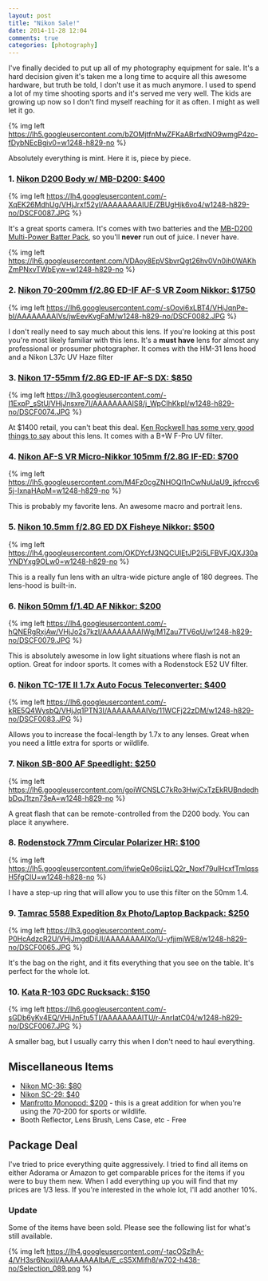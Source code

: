 ```yaml
---
layout: post
title: "Nikon Sale!"
date: 2014-11-28 12:04
comments: true
categories: [photography]
---
```


I've finally decided to put up all of my photography equipment for sale. It's a hard decision given it's taken me a long time to acquire all this awesome hardware, but truth be told, I don't use it as much anymore. I used to spend a lot of my time shooting sports and it's served me very well. The kids are growing up now so I don't find myself reaching for it as often. I might as well let it go.

{% img left https://lh5.googleusercontent.com/bZOMjtfnMwZFKaABrfxdNO9wmgP4zo-fDybNEcBgiv0=w1248-h829-no %}

Absolutely everything is mint. Here it is, piece by piece.

### 1. [Nikon D200 Body w/ MB-D200: $400](http://www.nikonusa.com/en/Nikon-Products/Product-Archive/dslr-cameras/D200.html)
{% img left https://lh4.googleusercontent.com/-XqEK26MdhUg/VHjJrxf52yI/AAAAAAAAIUE/ZBUgHjk6vo4/w1248-h829-no/DSCF0087.JPG %}

It's a great sports camera. It's comes with two batteries and the [MB-D200 Multi-Power Batter Pack](http://www.amazon.ca/Nikon-MB-D200-Multi-Power-Battery-Digital/dp/B000BY52O4), so you'll **never** run out of juice. I never have.

{% img left https://lh6.googleusercontent.com/VDAoy8EpVSbvrQgt26hv0Vn0ih0WAKhZmPNxvTWbEyw=w1248-h829-no %}

### 2. [Nikon 70-200mm f/2.8G ED-IF AF-S VR Zoom Nikkor: $1750](http://www.amazon.com/Nikon-70-200mm-Nikkor-Digital-Cameras/dp/B00009MDBQ)
{% img left https://lh6.googleusercontent.com/-sOovi6xLBT4/VHjJqnPe-bI/AAAAAAAAIVs/jwEevKvgFaM/w1248-h829-no/DSCF0082.JPG %}

I don't really need to say much about this lens. If you're looking at this post you're most likely familiar with this lens. It's a **must have** lens for almost any professional or prosumer photographer. It comes with the HM-31 lens hood and a Nikon L37c UV Haze filter

### 3. [Nikon 17-55mm f/2.8G ED-IF AF-S DX: $850](http://www.bhphotovideo.com/c/product/300490-USA/Nikon_2147_17_55mm_f_2_8G_ED_IF_AF_S.html)
{% img left https://lh3.googleusercontent.com/-I1ExpP_sStU/VHjJnsxre7I/AAAAAAAAIS8/j_WpCIhKkpI/w1248-h829-no/DSCF0074.JPG %}

At $1400 retail, you can't beat this deal. [Ken Rockwell has some very good things to say](http://www.kenrockwell.com/nikon/1755.htm) about this lens. It comes with a B+W F-Pro UV filter.

### 4. [Nikon AF-S VR Micro-Nikkor 105mm f/2.8G IF-ED: $700](http://www.bhphotovideo.com/c/product/424744-USA/Nikon_2160_105mm_f_2_8G_ED_IF_AF_S.html)
{% img left https://lh5.googleusercontent.com/M4Fz0cgZNHOQI1nCwNuUaU9_jkfrccv65j-IxnaHApM=w1248-h829-no %}

This is probably my favorite lens. An awesome macro and portrait lens.

### 5. [Nikon 10.5mm f/2.8G ED DX Fisheye Nikkor: $500](http://www.bhphotovideo.com/c/product/300487-USA/Nikon_2148_10_5mm_f_2_8G_ED_DX.html)
{% img left https://lh4.googleusercontent.com/OKDYcfJ3NQCUIEtJP2i5LFBVFJQXJ30aYNDYxg9OLw0=w1248-h829-no %}

This is a really fun lens with an ultra-wide picture angle of 180 degrees. The lens-hood is built-in.

### 6. [Nikon 50mm f/1.4D AF Nikkor: $200](http://www.adorama.com/NK5014AFDU.html)
{% img left https://lh4.googleusercontent.com/-hQNERgRxjAw/VHjJo2s7kzI/AAAAAAAAIWg/M1Zau7TV6qU/w1248-h829-no/DSCF0079.JPG %}

This is absolutely awesome in low light situations where flash is not an option. Great for indoor sports. It comes with a Rodenstock E52 UV filter.

### 6. [Nikon TC-17E II 1.7x Auto Focus Teleconverter: $400](http://www.adorama.com/NKTC17E2U.html)
{% img left https://lh6.googleusercontent.com/-kRE5Q4WysbQ/VHjJq1PTN3I/AAAAAAAAIVo/11WCFj22zDM/w1248-h829-no/DSCF0083.JPG %}

Allows you to increase the focal-length by 1.7x to any lenses. Great when you need a little extra for sports or wildlife.

### 7. [Nikon SB-800 AF Speedlight: $250](http://www.amazon.ca/Nikon-SB-800-Speedlight-Digital-Cameras/dp/B00015GYU4)
{% img left https://lh6.googleusercontent.com/goiWCNSLC7kRo3HwjCxTzEkRUBndedhbDqJ1tzn73eA=w1248-h829-no %}

A great flash that can be remote-controlled from the D200 body. You can place it anywhere.

### 8. [Rodenstock 77mm Circular Polarizer HR: $100](http://www.bhphotovideo.com/c/product/876234-REG/Rodenstock_407740_77mm_Circular_Polarizer_HR.html)
{% img left https://lh5.googleusercontent.com/ifwjeQe06cjizLQ2r_Noxf79ulHcxfTmIqssH5fgCIU=w1248-h828-no %}

I have a step-up ring that will allow you to use this filter on the 50mm 1.4.

### 9. [Tamrac 5588 Expedition 8x Photo/Laptop Backpack: $250](http://www.amazon.ca/Tamrac-Expedition-Photo-Laptop-Backpack/dp/B00148XH5M)
{% img left https://lh3.googleusercontent.com/-P0HcAdzcR2U/VHjJmgdDiUI/AAAAAAAAIXo/U-yfjjmjWE8/w1248-h829-no/DSCF0065.JPG %}

It's the bag on the right, and it fits everything that you see on the table. It's perfect for the whole lot.

### 10. [Kata R-103 GDC Rucksack: $150](http://www.amazon.com/KATA-KT-R-103-Kata-Rucksack/dp/B0009PYV6K)
{% img left https://lh6.googleusercontent.com/-sGDb6yKv4EQ/VHjJnFtu5TI/AAAAAAAAITU/r-AnrIatC04/w1248-h829-no/DSCF0067.JPG %}

A smaller bag, but I usually carry this when I don't need to haul everything.

## Miscellaneous Items
* [Nikon MC-36: $80](http://www.bhphotovideo.com/c/product/892745-REG/Nikon_27032_MC_36_Multi_Function_Remote_Cord.html)
* [Nikon SC-29: $40](http://www.amazon.ca/NIKON-SC-29-Coiled-Remote-Cord/dp/B00019JPRO)
* [Manfrotto Monopod: $200](http://mediacdn.shopatron.com/media/mfg/2747/product_image/8419a0b0079c5f4b98b34c104d0522c7.jpg) - this is a great addition for when you're using the 70-200 for sports or wildlife.
* Booth Reflector, Lens Brush, Lens Case, etc - Free

## Package Deal
I've tried to price everything quite aggressively. I tried to find all items on either Adorama or Amazon to get comparable prices for the items if you were to buy them new. When I add everything up you will find that my prices are 1/3 less. If you're interested in the whole lot, I'll add another 10%.

### Update
Some of the items have been sold. Please see the following list for what's still available.

{% img left https://lh4.googleusercontent.com/-tacOSzlhA-4/VH3sr6NoxjI/AAAAAAAAIbA/E_cS5XMifh8/w702-h438-no/Selection_089.png %}

